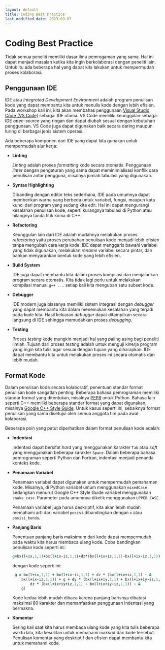 ```yaml
---
layout: default
title: Coding Best Practice
last_modified_date: 2023-09-07
---
```


# Coding Best Practice

Tidak semua peneliti memiliki dasar ilmu pemrogaman yang sama. Hal ini dapat menjadi masalah ketika kita ingin berkolaborasi dengan peneliti lain. Untuk itu ada beberapa hal yang dapat kita lakukan untuk mempermudah proses kolaborasi.

## Penggunaan IDE

IDE atau *Integrated Development Environment* adalah program penulisan kode yang dapat membantu kita untuk menulis kode dengan lebih efisien. Pada workshop kali ini, kita akan membahas penggunaan [Visual Studio Code (VS Code)](https://code.visualstudio.com/) sebagai IDE utama. VS Code memiliki keunggulan sebagai IDE *open-source* yang ringan dan dapat diubah sesuai dengan kebutuhan penggunaan. VS Code juga dapat digunakan baik secara daring maupun luring di berbagai jenis sistem operasi.

Ada beberapa komponen dari IDE yang dapat kita gunakan untuk mempermudah alur kerja:

* **Linting**

    *Linting* adalah proses *formatting* kode secara otomatis. Penggunaan *linter* dengan pengaturan yang sama dapat meminimialisasi konflik cara penulisan antar pengguna, misalnya jumlah tabulasi yang digunakan.

* **Syntax Highlighting**

    Dibanding dengan editor teks sederhana, IDE pada umumnya dapat memberikan warna yang berbeda untuk variabel, fungsi, maupun kata kunci dari program yang sedang kita edit. Hal ini dapat mengurangi kesalahan penulisan kode, seperti kurangnya tabulasi di Python atau hilangnya tanda titik koma di C++.

* **Refactoring**

    Keunggulan lain dari IDE adalah mudahnya melakukan proses *refactoring* yaitu proses perubahan penulisan kode menjadi lebih efisien tanpa mengubah cara kerja kode. IDE dapat menggaris bawahi variabel yang tidak digunakan, melakukan *rename* variabel secara pintar, dan bahkan menyarankan bentuk kode yang lebih efisien.

* **Build System**

    IDE juga dapat membantu kita dalam proses kompilasi dan menjalankan program secara otomatis. Kita tidak lagi perlu untuk melakukan kompilasi manual `g++ ...` setiap kali kita mengubah satu subset kode.

* **Debugger**

    IDE modern juga biasanya memiliki sistem integrasi dengan *debugger* yang dapat membantu kita dalam menemukan kesalahan yang terjadi pada kode kita. Hasil keluaran *debugger* dapat ditampilkan secara langsung di IDE sehingga memudahkan proses *debugging*.

* **Testing**

    Proses *testing* kode mungkin menjadi hal yang paling asing bagi peneliti ilmiah. Tujuan dari proses *testing* adalah untuk menguji kinerja program yang ingin kita tulis agar sesuai dengan tujuan yang diharapkan. IDE dapat membantu kita untuk melakukan proses ini secara otomatis dan lebih mudah.

## Format Kode

Dalam penulisan kode secara kolaboratif, penentuan standar format penulisan kode sangatlah penting. Beberapa bahasa pemrograman memiliki standar format yang ditentukan, misalnya [PEP8](https://www.python.org/dev/peps/pep-0008/) untuk Python. Bahasa lain seperti C++ memiliki beberapa standar format yang dapat digunakan, misalnya [Google C++ Style Guide](https://google.github.io/styleguide/cppguide.html). Untuk kasus seperti ini, sebaiknya format penulisan yang sama disetujui oleh semua anggota tim pada awal kolaborasi.

Beberapa poin yang patut diperhatikan dalam format penulisan kode adalah:

* **Indentasi**

    Indentasi dapat bersifat *hard* yang menggunakan karakter `Tab` atau *soft* yang menggunakan beberapa karakter `Space`. Dalam beberapa bahasa pemrograman seperti Python dan Fortran, indentasi menjadi penanda konteks kode.

* **Penamaan Variabel**

    Penamaan variabel dapat digunakan untuk mempermudah pemahaman kode. Misalnya, di Python variabel umum menggunakan `mixedCase` sedangkan menurut Google C++ Style Guide variabel menggunakan `snake_case`. Parameter pada umumnya diketik menggunakan `UPPER_CASE`.

    Penamaan variabel juga harus deskriptif, kita akan lebih mudah memahami arti dari variabel `posisi` dibandingkan dengan `x` atau `posisi_benda`.

* **Panjang Baris**

    Panentuan panjang baris maksimum dari kode dapat mempermudah pada waktu kita harus membaca ulang kode. Coba bandingkan penulisan kode seperti ini:

    ```fortran
    g=bx(l+ix,1,1)+bx(l+ix-iz,1,1)+dz*(bx(l+ix+iz,1,1)-bx(l+ix-iz,1,1))+g+dy*(bx(l+ix+iy,1,1)+bx(l+ix+iy-iz,1,1)+dz*(bx(l+ix+iy+iz,1,1)-bx(l+ix+iy-iz,1,1))-g)
    ```

    dengan kode seperti ini:

    ```fortran
     g = bx(l+ix,1,1) + bx(l+ix-iz,1,1) + dz * (bx(l+ix+iz,1,1) - &
        bx(l+ix-iz,1,1)) + g + dy * (bx(l+ix+iy,1,1) + bx(l+ix+iy-iz,1,1) + &
            dz * (bx(l+ix+iy+iz,1,1) - bx(l+ix+iy-iz,1,1)) - &
        g)
    ```

    Kode kedua lebih mudah dibaca karena panjang barisnya dibatasi maksimal 80 karakter dan memanfaatkan penggunaan indentasi yang bermakna.

* **Komentar**

    Sering kali saat kita harus membaca ulang kode yang kita tulis beberapa waktu lalu, kita kesulitan untuk memahami maksud dari kode tersebut. Penulisan komentar yang deskriptif dan efisien dapat membantu kita untuk memahami kode.
